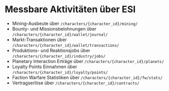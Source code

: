 # Messbare Aktivitäten über ESI

- Mining-Ausbeute über `/characters/{character_id}/mining/`
- Bounty- und Missionsbelohnungen über `/characters/{character_id}/wallet/journal/`
- Markt-Transaktionen über `/characters/{character_id}/wallet/transactions/`
- Produktions- und Reaktionsjobs über `/characters/{character_id}/industry/jobs/`
- Planetary Interaction Erträge über `/characters/{character_id}/planets/`
- Loyalty Points Einnahmen über `/characters/{character_id}/loyalty/points/`
- Faction Warfare Statistiken über `/characters/{character_id}/fw/stats/`
- Vertragserlöse über `/characters/{character_id}/contracts/`
